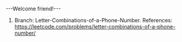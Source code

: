 ---Welcome friend!---

1. Branch: Letter-Combinations-of-a-Phone-Number. 
  References: 
    https://leetcode.com/problems/letter-combinations-of-a-phone-number/
    
